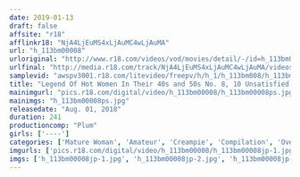 ```yaml
---
date: 2019-01-13
draft: false
affsite: "r18"
afflinkr18: "NjA4LjEuMS4xLjAuMC4wLjAuMA"
url: "h_113bm00008"
urloriginal: "http://www.r18.com/videos/vod/movies/detail/-/id=h_113bm00008"
urlfinal: "http://media.r18.com/track/NjA4LjEuMS4xLjAuMC4wLjAuMA/videos/vod/movies/detail/-/id=h_113bm00008"
samplevid: "awspv3001.r18.com/litevideo/freepv/h/h_1/h_113bm008/h_113bm008_dmb_w.mp4"
title: "Legend Of Hot Women In Their 40s and 50s No. 8, 10 Unsatisfied Sexless Mature MILFs Abashedly Burst Open In Front Of Cameras In Super Glamorous Whore Fuck!"
mainimgurl: "pics.r18.com/digital/video/h_113bm00008/h_113bm00008ps.jpg"
mainimgs: "h_113bm00008ps.jpg"
releasedate: "Aug. 01, 2018"
duration: 241
productioncomp: "Plum"
girls: ['----']
categories: ['Mature Woman', 'Amateur', 'Creampie', 'Compilation', 'Over 4 Hours']
imgurls: ['pics.r18.com/digital/video/h_113bm00008/h_113bm00008jp-1.jpg', 'pics.r18.com/digital/video/h_113bm00008/h_113bm00008jp-2.jpg', 'pics.r18.com/digital/video/h_113bm00008/h_113bm00008jp-3.jpg', 'pics.r18.com/digital/video/h_113bm00008/h_113bm00008jp-4.jpg', 'pics.r18.com/digital/video/h_113bm00008/h_113bm00008jp-5.jpg', 'pics.r18.com/digital/video/h_113bm00008/h_113bm00008jp-6.jpg', 'pics.r18.com/digital/video/h_113bm00008/h_113bm00008jp-7.jpg', 'pics.r18.com/digital/video/h_113bm00008/h_113bm00008jp-8.jpg', 'pics.r18.com/digital/video/h_113bm00008/h_113bm00008jp-9.jpg', 'pics.r18.com/digital/video/h_113bm00008/h_113bm00008jp-10.jpg', 'pics.r18.com/digital/video/h_113bm00008/h_113bm00008jp-11.jpg', 'pics.r18.com/digital/video/h_113bm00008/h_113bm00008jp-12.jpg', 'pics.r18.com/digital/video/h_113bm00008/h_113bm00008jp-13.jpg', 'pics.r18.com/digital/video/h_113bm00008/h_113bm00008jp-14.jpg', 'pics.r18.com/digital/video/h_113bm00008/h_113bm00008jp-15.jpg', 'pics.r18.com/digital/video/h_113bm00008/h_113bm00008jp-16.jpg', 'pics.r18.com/digital/video/h_113bm00008/h_113bm00008jp-17.jpg', 'pics.r18.com/digital/video/h_113bm00008/h_113bm00008jp-18.jpg', 'pics.r18.com/digital/video/h_113bm00008/h_113bm00008jp-19.jpg', 'pics.r18.com/digital/video/h_113bm00008/h_113bm00008jp-20.jpg']
imgs: ['h_113bm00008jp-1.jpg', 'h_113bm00008jp-2.jpg', 'h_113bm00008jp-3.jpg', 'h_113bm00008jp-4.jpg', 'h_113bm00008jp-5.jpg', 'h_113bm00008jp-6.jpg', 'h_113bm00008jp-7.jpg', 'h_113bm00008jp-8.jpg', 'h_113bm00008jp-9.jpg', 'h_113bm00008jp-10.jpg', 'h_113bm00008jp-11.jpg', 'h_113bm00008jp-12.jpg', 'h_113bm00008jp-13.jpg', 'h_113bm00008jp-14.jpg', 'h_113bm00008jp-15.jpg', 'h_113bm00008jp-16.jpg', 'h_113bm00008jp-17.jpg', 'h_113bm00008jp-18.jpg', 'h_113bm00008jp-19.jpg', 'h_113bm00008jp-20.jpg']
---
```

